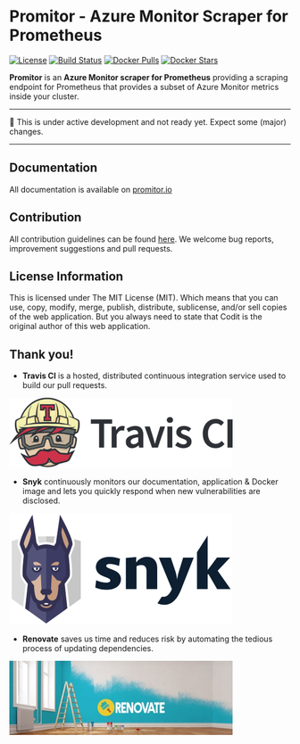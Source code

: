 # Promitor - Azure Monitor Scraper for Prometheus 
[![License](https://img.shields.io/github/license/mashape/apistatus.svg&style=flat-square)](./LICENSE) [![Build Status](https://travis-ci.com/tomkerkhove/promitor.svg?branch=master)](https://travis-ci.com/tomkerkhove/promitor) [![Docker Pulls](https://img.shields.io/docker/pulls/tomkerkhove/promitor-scraper.svg&style=flat-square)](https://hub.docker.com/r/tomkerkhove/promitor-scraper/) 
[![Docker Stars](https://img.shields.io/docker/stars/tomkerkhove/promitor-scraper.svg&style=flat-square)](https://hub.docker.com/r/tomkerkhove/promitor-scraper/)


**Promitor** is an **Azure Monitor scraper for Prometheus** providing a scraping endpoint for Prometheus that provides a subset of Azure Monitor metrics inside your cluster.

----------------------------

:rotating_light: This is under active development and not ready yet. Expect some (major) changes.

----------------------------

## Documentation
All documentation is available on [promitor.io](https://promitor.io)

## Contribution
All contribution guidelines can be found [here](./.github/CONTRIBUTING.md). We welcome bug reports, improvement suggestions and pull requests.

## License Information
This is licensed under The MIT License (MIT). Which means that you can use, copy, modify, merge, publish, distribute, sublicense, and/or sell copies of the web application. But you always need to state that Codit is the original author of this web application.

## Thank you!

- **Travis CI** is a hosted, distributed continuous integration service used to build our pull requests.

![Travis CI](./media/travis-ci-black.png)
- **Snyk** continuously monitors our documentation, application & Docker image and lets you quickly respond when new vulnerabilities are disclosed.

![Snyk](./media/snyk-dark.png)
- **Renovate** saves us time and reduces risk by automating the tedious process of updating dependencies.

![Renovate](./media/renovate.jpg)